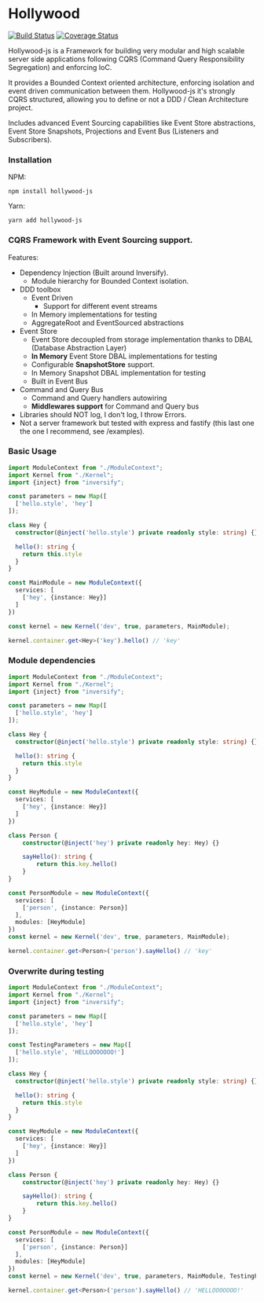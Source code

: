 # Hollywood

[](https://famfonts.com/wp-content/uploads/hollywood-wide.png)
[![Build Status](https://travis-ci.org/jorge07/hollywood.svg?branch=master)](https://travis-ci.org/jorge07/hollywood) [![Coverage Status](https://coveralls.io/repos/github/jorge07/hollywood/badge.svg?branch=master)](https://coveralls.io/github/jorge07/hollywood?branch=master)

Hollywood-js is a Framework for building very modular and high scalable server side applications following CQRS (Command Query Responsibility Segregation) and enforcing IoC.

It provides a Bounded Context oriented architecture, enforcing isolation and event driven communication between them.
Hollywood-js it's strongly CQRS structured, allowing you to define or not a DDD / Clean Architecture project.

Includes advanced Event Sourcing capabilities like Event Store abstractions, Event Store Snapshots, Projections and Event Bus (Listeners and Subscribers).

### Installation

NPM:

`npm install hollywood-js`

Yarn:

`yarn add hollywood-js`


### CQRS Framework with Event Sourcing support.

Features:

- Dependency Injection (Built around Inversify).
  - Module hierarchy for Bounded Context isolation.
- DDD toolbox
  - Event Driven
    - Support for different event streams
  - In Memory implementations for testing
  - AggregateRoot and EventSourced abstractions
- Event Store
  - Event Store decoupled from storage implementation thanks to DBAL (Database Abstraction Layer)
  - **In Memory** Event Store DBAL implementations for testing
  - Configurable **SnapshotStore** support.
  - In Memory Snapshot DBAL implementation for testing
  - Built in Event Bus 
- Command and Query Bus
  - Command and Query handlers autowiring
  - **Middlewares support** for Command and Query bus
- Libraries should NOT log, I don't log, I throw Errors.
- Not a server framework but tested with express and fastify (this last one the one I recommend, see /examples).


### Basic Usage

```typescript
import ModuleContext from "./ModuleContext";
import Kernel from "./Kernel";
import {inject} from "inversify";

const parameters = new Map([
  ['hello.style', 'hey']
]);

class Hey {
  constructor(@inject('hello.style') private readonly style: string) {}

  hello(): string {
    return this.style
  }
}

const MainModule = new ModuleContext({
  services: [
    ['hey', {instance: Hey}]
  ]
})

const kernel = new Kernel('dev', true, parameters, MainModule);

kernel.container.get<Hey>('key').hello() // 'key'
```

### Module dependencies

```typescript
import ModuleContext from "./ModuleContext";
import Kernel from "./Kernel";
import {inject} from "inversify";

const parameters = new Map([
  ['hello.style', 'hey']
]);

class Hey {
  constructor(@inject('hello.style') private readonly style: string) {}

  hello(): string {
    return this.style
  }
}

const HeyModule = new ModuleContext({
  services: [
    ['hey', {instance: Hey}]
  ]
})

class Person {
    constructor(@inject('hey') private readonly hey: Hey) {}

    sayHello(): string {
        return this.key.hello()
    }
}

const PersonModule = new ModuleContext({
  services: [
    ['person', {instance: Person}]
  ],
  modules: [HeyModule]
})
const kernel = new Kernel('dev', true, parameters, MainModule);

kernel.container.get<Person>('person').sayHello() // 'key'
```

### Overwrite during testing

```typescript
import ModuleContext from "./ModuleContext";
import Kernel from "./Kernel";
import {inject} from "inversify";

const parameters = new Map([
  ['hello.style', 'hey']
]);

const TestingParameters = new Map([
  ['hello.style', 'HELLOOOOOOO!']
]);

class Hey {
  constructor(@inject('hello.style') private readonly style: string) {}

  hello(): string {
    return this.style
  }
}

const HeyModule = new ModuleContext({
  services: [
    ['hey', {instance: Hey}]
  ]
})

class Person {
    constructor(@inject('hey') private readonly hey: Hey) {}

    sayHello(): string {
        return this.key.hello()
    }
}

const PersonModule = new ModuleContext({
  services: [
    ['person', {instance: Person}]
  ],
  modules: [HeyModule]
})
const kernel = new Kernel('dev', true, parameters, MainModule, TestingParameters);

kernel.container.get<Person>('person').sayHello() // 'HELLOOOOOOO!'
```
